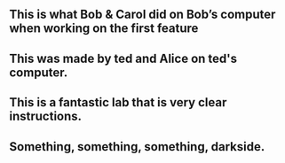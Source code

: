 ## This is what Bob & Carol did on Bob’s computer when working on the first feature
## This was made by ted and Alice on ted's computer.
## This is a fantastic lab that is very clear instructions. 
## Something, something, something, darkside.
